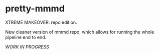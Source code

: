 # pretty-mmmd
XTREME MAKEOVER: repo edition. 

New cleaner version of mmmd repo, which allows for running the whole pipeline end to end. 

*WORK IN PROGRESS*
